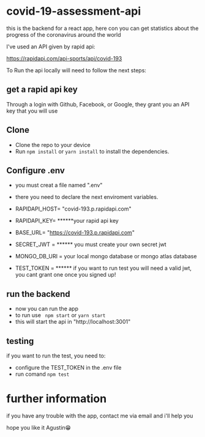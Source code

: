 # covid-19-assessment-api

this is the backend for a react app, here con you can get statistics about the progress of the coronavirus around the world

I've used an API given by rapid api:

https://rapidapi.com/api-sports/api/covid-193

To Run the api locally will need to follow the next steps:

## get a rapid api key

Through a login with Github, Facebook, or Google, they grant you an API key that you will use

## Clone

- Clone the repo to your device
- Run <code>npm install</code> or <code>yarn install</code> to install the dependencies.

## Configure .env

- you must creat a file named ".env"
- there you need to declare the next  enviroment variables.

- RAPIDAPI_HOST= "covid-193.p.rapidapi.com"
- RAPIDAPI_KEY= ******your rapid api key
- BASE_URL= "https://covid-193.p.rapidapi.com"
- SECRET_JWT = ****** you must create your own secret jwt
- MONGO_DB_URI = your local mongo database or mongo atlas database
- TEST_TOKEN = ****** if you want to run test you will need a valid jwt, you cant grant one once you signed up!

## run the backend

- now you can run the app
- to run use <code> npm start</code> or  ``` yarn start  ```
- this will start the api in "http://localhost:3001"

## testing

if you want to run the test, you need to:

- configure the TEST_TOKEN in the .env file
- run comand <code>npm test</code>


# further information

if you have any trouble with the app, contact me via email and i'll help you

hope you like it 
Agustin😁
